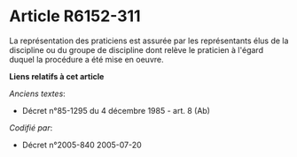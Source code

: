 # Article R6152-311

La représentation des praticiens est assurée par les représentants élus de la discipline ou du groupe de discipline dont
relève le praticien à l'égard duquel la procédure a été mise en oeuvre.

**Liens relatifs à cet article**

_Anciens textes_:

  - Décret n°85-1295 du 4 décembre 1985 - art. 8 (Ab)

_Codifié par_:

  - Décret n°2005-840 2005-07-20
